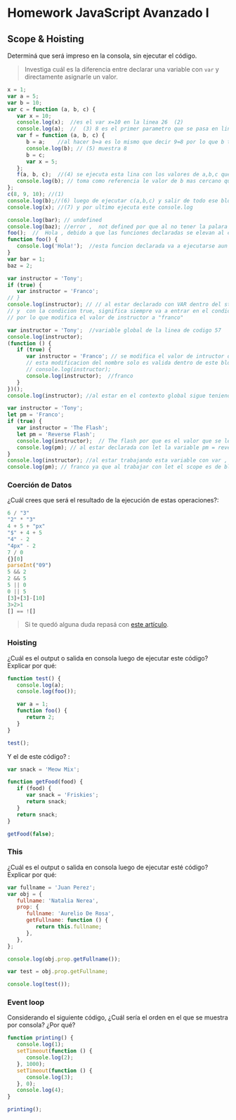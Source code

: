 # Homework JavaScript Avanzado I

## Scope & Hoisting

Determiná que será impreso en la consola, sin ejecutar el código.

> Investiga cuál es la diferencia entre declarar una variable con `var` y directamente asignarle un valor.



```javascript
x = 1;
var a = 5;
var b = 10;
var c = function (a, b, c) {
   var x = 10;
   console.log(x);  //es el var x=10 en la linea 26  (2)
   console.log(a);  //  (3) 8 es el primer parametro que se pasa en linea 28 en c(8,9,10)
   var f = function (a, b, c) {
      b = a;    //al hacer b=a es lo mismo que decir 9=8 por lo que b toma el valor de 8 a partir de aqui
      console.log(b); // (5) muestra 8
      b = c;
      var x = 5;
   };
   f(a, b, c);  //(4) se ejecuta esta lina con los valores de a,b,c que corresponden a los argumentos pasados en c(a,b,c)
   console.log(b); // toma como referencia le valor de b mas cercano que es el que almacena en la llamada c en la argumento "b" que es 9
};
c(8, 9, 10); //(1) 
console.log(b);//(6) luego de ejecutar c(a,b,c) y salir de todo ese bloque de codigo ejecuta este log en global
console.log(x); //(7) y por ultimo ejecuta este console.log
```

```javascript
console.log(bar); // undefined
console.log(baz); //error ,  not defined por que al no tener la palara reservada let,const o var ,busca la variable en el objeto global y no la encuentra 
foo();  //  Hola , debido a que las funciones declaradas se elevan al comienzo del programa al comienzo de la ejecucion
function foo() {
   console.log('Hola!');  //esta funcion declarada va a ejecutarse aun estando debado de su llamado
}
var bar = 1;
baz = 2;
```

```javascript
var instructor = 'Tony';
if (true) {
   var instructor = 'Franco';
// }
console.log(instructor); // // al estar declarado con VAR dentro del statement if 
// y  con la condicion true, significa siempre va a entrar en el condicional 
// por lo que modifica el valor de instructor a "franco"


```

```javascript
var instructor = 'Tony';  //variable global de la linea de codigo 57
console.log(instructor);
(function () {
   if (true) {
      var instructor = 'Franco'; // se modifica el valor de intructor dentro de la funcion auto invoclable
      // esta modificacion del nombre solo es valida dentro de este bloque de codigo
      // console.log(instructor);  
      console.log(instructor);  //franco
   }
})();
console.log(instructor); //al estar en el contexto global sigue teniendo el mismo valor de la linea 57
```

```javascript
var instructor = 'Tony';
let pm = 'Franco';
if (true) {
   var instructor = 'The Flash';
   let pm = 'Reverse Flash';
   console.log(instructor);  // The flash por que es el valor que se le re asigno dentro del condicional
   console.log(pm); // al estar declarada con let la variable pm = reverse solo va a tener el este valor dentro de los corchetes de el condicional
}
console.log(instructor); //al estar trabajando esta variable con var , la modificacion del bloque del if le afecta por lo tanto el valor de intructor aquí es the flash y no tony
console.log(pm); // franco ya que al trabajar con let el scope es de bloque por lo que la asignacion dentro del if de pm = reverse no afecta a la variable que está por fuera de su bloque 
```

### Coerción de Datos

¿Cuál crees que será el resultado de la ejecución de estas operaciones?:

```javascript
6 / "3"
"2" * "3"
4 + 5 + "px"
"$" + 4 + 5
"4" - 2
"4px" - 2
7 / 0
{}[0]
parseInt("09")
5 && 2
2 && 5
5 || 0
0 || 5
[3]+[3]-[10]
3>2>1
[] == ![]
```

> Si te quedó alguna duda repasá con [este artículo](http://javascript.info/tutorial/object-conversion).

### Hoisting

¿Cuál es el output o salida en consola luego de ejecutar este código? Explicar por qué:

```javascript
function test() {
   console.log(a);
   console.log(foo());

   var a = 1;
   function foo() {
      return 2;
   }
}

test();
```

Y el de este código? :

```javascript
var snack = 'Meow Mix';

function getFood(food) {
   if (food) {
      var snack = 'Friskies';
      return snack;
   }
   return snack;
}

getFood(false);
```

### This

¿Cuál es el output o salida en consola luego de ejecutar esté código? Explicar por qué:

```javascript
var fullname = 'Juan Perez';
var obj = {
   fullname: 'Natalia Nerea',
   prop: {
      fullname: 'Aurelio De Rosa',
      getFullname: function () {
         return this.fullname;
      },
   },
};

console.log(obj.prop.getFullname());

var test = obj.prop.getFullname;

console.log(test());
```

### Event loop

Considerando el siguiente código, ¿Cuál sería el orden en el que se muestra por consola? ¿Por qué?

```javascript
function printing() {
   console.log(1);
   setTimeout(function () {
      console.log(2);
   }, 1000);
   setTimeout(function () {
      console.log(3);
   }, 0);
   console.log(4);
}

printing();
```
